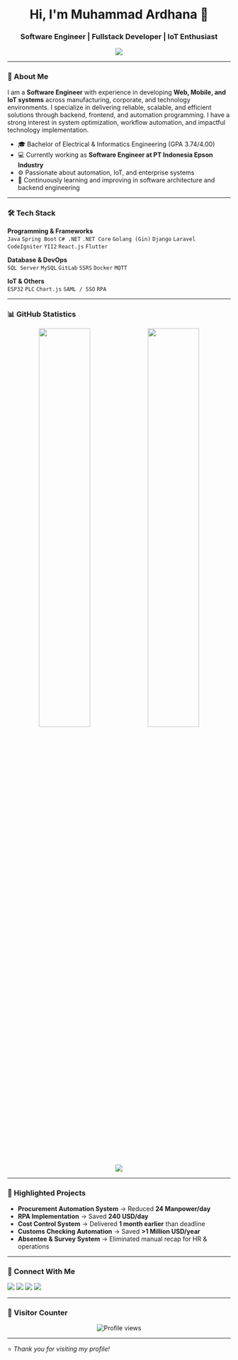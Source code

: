 <!-- Banner / Greeting -->
<h1 align="center">Hi, I'm Muhammad Ardhana 👋</h1>
<h3 align="center">Software Engineer | Fullstack Developer | IoT Enthusiast</h3>

<!-- Typing Effect -->
<p align="center">
  <img src="https://readme-typing-svg.herokuapp.com?size=21&color=1F6FEB&center=true&vCenter=true&width=500&lines=Software+Engineer;Fullstack+Developer;IoT+Enthusiast;Web+%7C+Mobile+%7C+Automation+Systems" />
</p>

---

### 📌 About Me
I am a **Software Engineer** with experience in developing **Web, Mobile, and IoT systems** across manufacturing, corporate, and technology environments. I specialize in delivering reliable, scalable, and efficient solutions through backend, frontend, and automation programming. I have a strong interest in system optimization, workflow automation, and impactful technology implementation.

- 🎓 Bachelor of Electrical & Informatics Engineering (GPA 3.74/4.00)  
- 💻 Currently working as **Software Engineer at PT Indonesia Epson Industry**  
- ⚙️ Passionate about automation, IoT, and enterprise systems  
- 🌱 Continuously learning and improving in software architecture and backend engineering  

---

### 🛠 Tech Stack
**Programming & Frameworks**  
`Java` `Spring Boot` `C# .NET` `.NET Core` `Golang (Gin)` `Django` `Laravel` `CodeIgniter` `YII2` `React.js` `Flutter`

**Database & DevOps**  
`SQL Server` `MySQL` `GitLab` `SSRS` `Docker` `MQTT`

**IoT & Others**  
`ESP32` `PLC` `Chart.js` `SAML / SSO` `RPA`

---

### 📊 GitHub Statistics
<p align="center">
  <img width="48%" src="https://github-readme-stats.vercel.app/api?username=ArdhanaGusti&show_icons=true&theme=default" />
  <img width="48%" src="https://github-readme-streak-stats.herokuapp.com/?user=ArdhanaGusti&theme=default" />
</p>

<p align="center">
  <img src="https://github-profile-trophy.vercel.app/?username=ArdhanaGusti&margin-w=10&row=1" />
</p>

---

### 🚀 Highlighted Projects
- **Procurement Automation System** → Reduced **24 Manpower/day**
- **RPA Implementation** → Saved **240 USD/day**
- **Cost Control System** → Delivered **1 month earlier** than deadline
- **Customs Checking Automation** → Saved **>1 Million USD/year**
- **Absentee & Survey System** → Eliminated manual recap for HR & operations

---

### 🤝 Connect With Me
<p align="left">
  <a href="https://www.linkedin.com/in/muhammad-ardhana-a211a6214" target="blank"><img src="https://img.shields.io/badge/LinkedIn-0A66C2?style=for-the-badge&logo=linkedin&logoColor=white"/></a>
  <a href="https://ardhanagusti.github.io/" target="blank"><img src="https://img.shields.io/badge/Portfolio-000000?style=for-the-badge&logo=vercel&logoColor=white"/></a>
  <a href="mailto:syahputra.ardhana@gmail.com" target="blank"><img src="https://img.shields.io/badge/Email-D14836?style=for-the-badge&logo=gmail&logoColor=white"/></a>
  <a href="https://github.com/ArdhanaGusti" target="blank"><img src="https://img.shields.io/badge/GitHub-181717?style=for-the-badge&logo=github&logoColor=white"/></a>
</p>

---

### 📌 Visitor Counter
<p align="center">
  <img src="https://komarev.com/ghpvc/?username=ArdhanaGusti&color=blue" alt="Profile views" />
</p>

---

⭐️ *Thank you for visiting my profile!*
